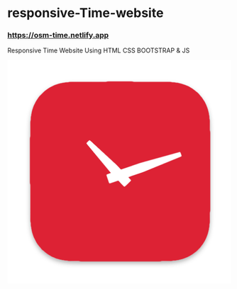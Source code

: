 # responsive-Time-website
### https://osm-time.netlify.app
<p>Responsive Time Website Using HTML CSS BOOTSTRAP & JS</p>
<img src="icon.png">